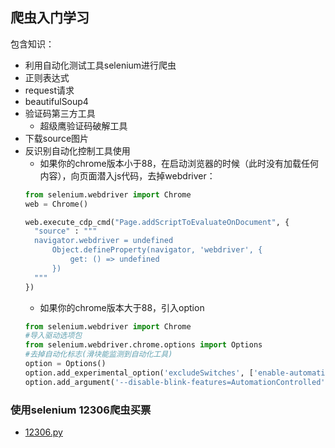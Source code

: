 ## 爬虫入门学习

包含知识：
- 利用自动化测试工具selenium进行爬虫
- 正则表达式
- request请求
- beautifulSoup4
- 验证码第三方工具
    * 超级鹰验证码破解工具
- 下载source图片
- 反识别自动化控制工具使用
    * 如果你的chrome版本小于88，在启动浏览器的时候（此时没有加载任何内容），向页面潜入js代码，去掉webdriver：
  ```python
  from selenium.webdriver import Chrome
  web = Chrome()
  
  web.execute_cdp_cmd("Page.addScriptToEvaluateOnDocument", {
    "source" : """
    navigator.webdriver = undefined
        Object.defineProperty(navigator, 'webdriver', {
            get: () => undefined
        })
    """
  })  
    ```
    * 如果你的chrome版本大于88，引入option
    ```python
  from selenium.webdriver import Chrome
  #导入驱动选项包
  from selenium.webdriver.chrome.options import Options
  #去掉自动化标志(滑块能监测到自动化工具)
  option = Options()
  option.add_experimental_option('excludeSwitches', ['enable-automation'])
  option.add_argument('--disable-blink-features=AutomationControlled')
    ```
  
### 使用selenium 12306爬虫买票
- [12306.py]()